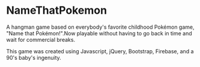 # NameThatPokemon
A hangman game based on everybody's favorite childhood Pokémon game, "Name that Pokémon!".Now playable without having to go back in time and wait for commercial breaks. 

This game was created using Javascript, jQuery, Bootstrap, Firebase, and a 90's baby's ingenuity. 
